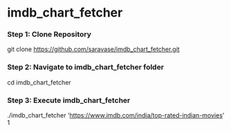# imdb_chart_fetcher

### Step 1: Clone Repository
  git clone https://github.com/saravase/imdb_chart_fetcher.git

### Step 2: Navigate to imdb_chart_fetcher folder
  cd imdb_chart_fetcher
  
### Step 3: Execute imdb_chart_fetcher
  ./imdb_chart_fetcher 'https://www.imdb.com/india/top-rated-indian-movies' 1
  
